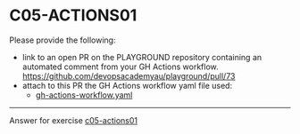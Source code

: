 # C05-ACTIONS01

Please provide the following:

- link to an open PR on the PLAYGROUND repository containing an automated comment from your GH Actions workflow.
  https://github.com/devopsacademyau/playground/pull/73
- attach to this PR the GH Actions workflow yaml file used:
  - [gh-actions-workflow.yaml](raghu-c05-actions.yaml)


<!-- Don't change anything below this point-->
<!-- Before commiting, remove both commented lines--> 
***
Answer for exercise [c05-actions01](https://github.com/devopsacademyau/academy/blob/f118599695e0db44aee0616e9612bb850606fb39/classes/05class/exercises/c05-actions01/README.md)
